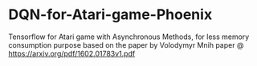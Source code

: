 # DQN-for-Atari-game-Phoenix
Tensorflow for Atari game with Asynchronous Methods, for less memory consumption purpose 
based on the paper by Volodymyr Mnih
paper @ https://arxiv.org/pdf/1602.01783v1.pdf
